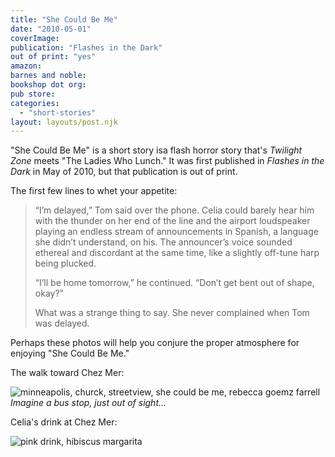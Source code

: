 ```yaml
---
title: "She Could Be Me"
date: "2010-05-01"
coverImage: 
publication: "Flashes in the Dark"
out of print: "yes"
amazon: 
barnes and noble: 
bookshop dot org:
pub store:
categories:
  - "short-stories"
layout: layouts/post.njk
---
```


"She Could Be Me" is a short story isa flash horror story that's _Twilight Zone_ meets "The Ladies Who Lunch." It was first published in _Flashes in the Dark_ in May of 2010, but that publication is out of print. 

The first few lines to whet your appetite:

> “I’m delayed,” Tom said over the phone. Celia could barely hear him with the thunder on her end of the line and the airport loudspeaker playing an endless stream of announcements in Spanish, a language she didn’t understand, on his. The announcer’s voice sounded ethereal and discordant at the same time, like a slightly off-tune harp being plucked.
>
> “I’ll be home tomorrow,” he continued. “Don’t get bent out of shape, okay?”
>
> What was a strange thing to say. She never complained when Tom was delayed.

Perhaps these photos will help you conjure the proper atmosphere for enjoying "She Could Be Me."

The walk toward Chez Mer:

![minneapolis, churck, streetview, she could be me, rebecca goemz farrell](https://d2ypg8o05lff0b.cloudfront.net/wp-content/uploads/sites/3/pages/minneapolis014-684x1024.jpg) *Imagine a bus stop, just out of sight...*

Celia's drink at Chez Mer:

![pink drink, hibiscus margarita](https://d2ypg8o05lff0b.cloudfront.net/wp-content/uploads/sites/3/pages/not-a-cosmo-she-could-be-me-1024x975.png)

